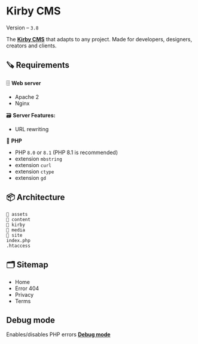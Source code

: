 # Kirby CMS
Version – `3.8`

The [**Kirby CMS**](https://getkirby.com/) that adapts to any project. Made for developers, designers, creators and clients.

## 🪚 Requirements
🗄 **Web server**
- Apache 2
- Nginx

🗃 **Server Features:**
- URL rewriting

🐘 **PHP**
- PHP `8.0` or `8.1` (PHP 8.1 is recommended)
- extension `mbstring`
- extension `curl`
- extension `ctype`
- extension `gd`

## 📦 Architecture
```
📁 assets
📁 content
📁 kirby
📁 media
📁 site
index.php
.htaccess
```

## 🗂 Sitemap
- Home
- Error 404
- Privacy
- Terms

## Debug mode
Enables/disables PHP errors [**Debug mode**](https://getkirby.com/docs/reference/system/options/debug)
